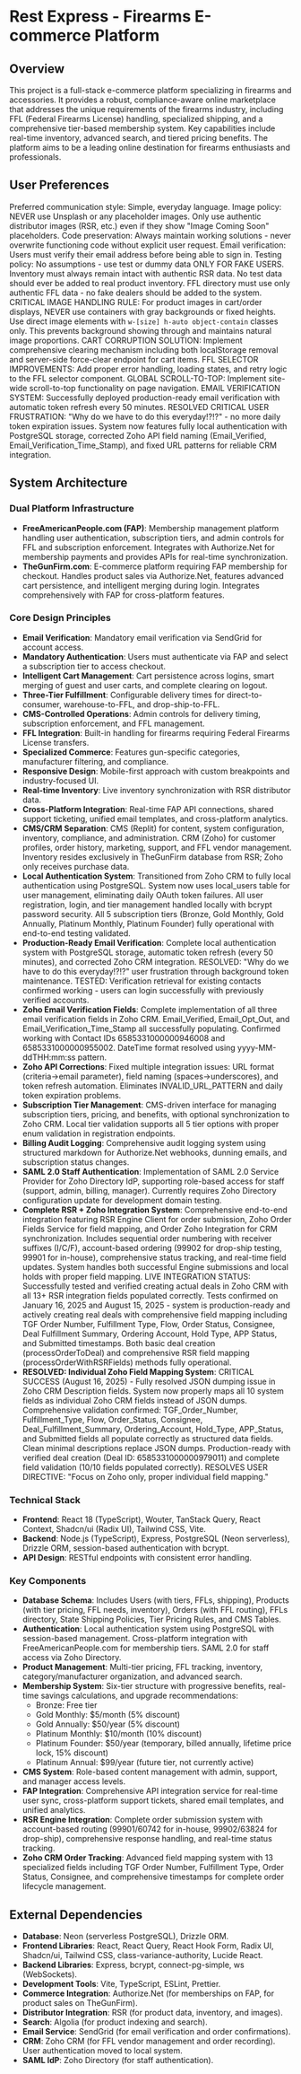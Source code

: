 # Rest Express - Firearms E-commerce Platform

## Overview
This project is a full-stack e-commerce platform specializing in firearms and accessories. It provides a robust, compliance-aware online marketplace that addresses the unique requirements of the firearms industry, including FFL (Federal Firearms License) handling, specialized shipping, and a comprehensive tier-based membership system. Key capabilities include real-time inventory, advanced search, and tiered pricing benefits. The platform aims to be a leading online destination for firearms enthusiasts and professionals.

## User Preferences
Preferred communication style: Simple, everyday language.
Image policy: NEVER use Unsplash or any placeholder images. Only use authentic distributor images (RSR, etc.) even if they show "Image Coming Soon" placeholders.
Code preservation: Always maintain working solutions - never overwrite functioning code without explicit user request.
Email verification: Users must verify their email address before being able to sign in.
Testing policy: No assumptions - use test or dummy data ONLY FOR FAKE USERS. Inventory must always remain intact with authentic RSR data. No test data should ever be added to real product inventory. FFL directory must use only authentic FFL data - no fake dealers should be added to the system.
CRITICAL IMAGE HANDLING RULE: For product images in cart/order displays, NEVER use containers with gray backgrounds or fixed heights. Use direct image elements with `w-[size] h-auto object-contain` classes only. This prevents background showing through and maintains natural image proportions.
CART CORRUPTION SOLUTION: Implement comprehensive clearing mechanism including both localStorage removal and server-side force-clear endpoint for cart items.
FFL SELECTOR IMPROVEMENTS: Add proper error handling, loading states, and retry logic to the FFL selector component.
GLOBAL SCROLL-TO-TOP: Implement site-wide scroll-to-top functionality on page navigation.
EMAIL VERIFICATION SYSTEM: Successfully deployed production-ready email verification with automatic token refresh every 50 minutes. RESOLVED CRITICAL USER FRUSTRATION: "Why do we have to do this everyday!?!?" - no more daily token expiration issues. System now features fully local authentication with PostgreSQL storage, corrected Zoho API field naming (Email_Verified, Email_Verification_Time_Stamp), and fixed URL patterns for reliable CRM integration.

## System Architecture

### Dual Platform Infrastructure
- **FreeAmericanPeople.com (FAP)**: Membership management platform handling user authentication, subscription tiers, and admin controls for FFL and subscription enforcement. Integrates with Authorize.Net for membership payments and provides APIs for real-time synchronization.
- **TheGunFirm.com**: E-commerce platform requiring FAP membership for checkout. Handles product sales via Authorize.Net, features advanced cart persistence, and intelligent merging during login. Integrates comprehensively with FAP for cross-platform features.

### Core Design Principles
- **Email Verification**: Mandatory email verification via SendGrid for account access.
- **Mandatory Authentication**: Users must authenticate via FAP and select a subscription tier to access checkout.
- **Intelligent Cart Management**: Cart persistence across logins, smart merging of guest and user carts, and complete clearing on logout.
- **Three-Tier Fulfillment**: Configurable delivery times for direct-to-consumer, warehouse-to-FFL, and drop-ship-to-FFL.
- **CMS-Controlled Operations**: Admin controls for delivery timing, subscription enforcement, and FFL management.
- **FFL Integration**: Built-in handling for firearms requiring Federal Firearms License transfers.
- **Specialized Commerce**: Features gun-specific categories, manufacturer filtering, and compliance.
- **Responsive Design**: Mobile-first approach with custom breakpoints and industry-focused UI.
- **Real-time Inventory**: Live inventory synchronization with RSR distributor data.
- **Cross-Platform Integration**: Real-time FAP API connections, shared support ticketing, unified email templates, and cross-platform analytics.
- **CMS/CRM Separation**: CMS (Replit) for content, system configuration, inventory, compliance, and administration. CRM (Zoho) for customer profiles, order history, marketing, support, and FFL vendor management. Inventory resides exclusively in TheGunFirm database from RSR; Zoho only receives purchase data.
- **Local Authentication System**: Transitioned from Zoho CRM to fully local authentication using PostgreSQL. System now uses local_users table for user management, eliminating daily OAuth token failures. All user registration, login, and tier management handled locally with bcrypt password security. All 5 subscription tiers (Bronze, Gold Monthly, Gold Annually, Platinum Monthly, Platinum Founder) fully operational with end-to-end testing validated.
- **Production-Ready Email Verification**: Complete local authentication system with PostgreSQL storage, automatic token refresh (every 50 minutes), and corrected Zoho CRM integration. RESOLVED: "Why do we have to do this everyday!?!?" user frustration through background token maintenance. TESTED: Verification retrieval for existing contacts confirmed working - users can login successfully with previously verified accounts.
- **Zoho Email Verification Fields**: Complete implementation of all three email verification fields in Zoho CRM. Email_Verified, Email_Opt_Out, and Email_Verification_Time_Stamp all successfully populating. Confirmed working with Contact IDs 6585331000000946008 and 6585331000000955002. DateTime format resolved using yyyy-MM-ddTHH:mm:ss pattern.
- **Zoho API Corrections**: Fixed multiple integration issues: URL format (criteria→email parameter), field naming (spaces→underscores), and token refresh automation. Eliminates INVALID_URL_PATTERN and daily token expiration problems.
- **Subscription Tier Management**: CMS-driven interface for managing subscription tiers, pricing, and benefits, with optional synchronization to Zoho CRM. Local tier validation supports all 5 tier options with proper enum validation in registration endpoints.
- **Billing Audit Logging**: Comprehensive audit logging system using structured markdown for Authorize.Net webhooks, dunning emails, and subscription status changes.
- **SAML 2.0 Staff Authentication**: Implementation of SAML 2.0 Service Provider for Zoho Directory IdP, supporting role-based access for staff (support, admin, billing, manager). Currently requires Zoho Directory configuration update for development domain testing.
- **Complete RSR + Zoho Integration System**: Comprehensive end-to-end integration featuring RSR Engine Client for order submission, Zoho Order Fields Service for field mapping, and Order Zoho Integration for CRM synchronization. Includes sequential order numbering with receiver suffixes (I/C/F), account-based ordering (99902 for drop-ship testing, 99901 for in-house), comprehensive status tracking, and real-time field updates. System handles both successful Engine submissions and local holds with proper field mapping. LIVE INTEGRATION STATUS: Successfully tested and verified creating actual deals in Zoho CRM with all 13+ RSR integration fields populated correctly. Tests confirmed on January 16, 2025 and August 15, 2025 - system is production-ready and actively creating real deals with comprehensive field mapping including TGF Order Number, Fulfillment Type, Flow, Order Status, Consignee, Deal Fulfillment Summary, Ordering Account, Hold Type, APP Status, and Submitted timestamps. Both basic deal creation (processOrderToDeal) and comprehensive RSR field mapping (processOrderWithRSRFields) methods fully operational.
- **RESOLVED: Individual Zoho Field Mapping System**: CRITICAL SUCCESS (August 16, 2025) - Fully resolved JSON dumping issue in Zoho CRM Description fields. System now properly maps all 10 system fields as individual Zoho CRM fields instead of JSON dumps. Comprehensive validation confirmed: TGF_Order_Number, Fulfillment_Type, Flow, Order_Status, Consignee, Deal_Fulfillment_Summary, Ordering_Account, Hold_Type, APP_Status, and Submitted fields all populate correctly as structured data fields. Clean minimal descriptions replace JSON dumps. Production-ready with verified deal creation (Deal ID: 6585331000000979011) and complete field validation (10/10 fields populated correctly). RESOLVES USER DIRECTIVE: "Focus on Zoho only, proper individual field mapping."

### Technical Stack
- **Frontend**: React 18 (TypeScript), Wouter, TanStack Query, React Context, Shadcn/ui (Radix UI), Tailwind CSS, Vite.
- **Backend**: Node.js (TypeScript), Express, PostgreSQL (Neon serverless), Drizzle ORM, session-based authentication with bcrypt.
- **API Design**: RESTful endpoints with consistent error handling.

### Key Components
- **Database Schema**: Includes Users (with tiers, FFLs, shipping), Products (with tier pricing, FFL needs, inventory), Orders (with FFL routing), FFLs directory, State Shipping Policies, Tier Pricing Rules, and CMS Tables.
- **Authentication**: Local authentication system using PostgreSQL with session-based management. Cross-platform integration with FreeAmericanPeople.com for membership tiers. SAML 2.0 for staff access via Zoho Directory.
- **Product Management**: Multi-tier pricing, FFL tracking, inventory, category/manufacturer organization, and advanced search.
- **Membership System**: Six-tier structure with progressive benefits, real-time savings calculations, and upgrade recommendations:
  - Bronze: Free tier
  - Gold Monthly: $5/month (5% discount)
  - Gold Annually: $50/year (5% discount)
  - Platinum Monthly: $10/month (10% discount)
  - Platinum Founder: $50/year (temporary, billed annually, lifetime price lock, 15% discount)
  - Platinum Annual: $99/year (future tier, not currently active)
- **CMS System**: Role-based content management with admin, support, and manager access levels.
- **FAP Integration**: Comprehensive API integration service for real-time user sync, cross-platform support tickets, shared email templates, and unified analytics.
- **RSR Engine Integration**: Complete order submission system with account-based routing (99901/60742 for in-house, 99902/63824 for drop-ship), comprehensive response handling, and real-time status tracking.
- **Zoho CRM Order Tracking**: Advanced field mapping system with 13 specialized fields including TGF Order Number, Fulfillment Type, Order Status, Consignee, and comprehensive timestamps for complete order lifecycle management.

## External Dependencies
- **Database**: Neon (serverless PostgreSQL), Drizzle ORM.
- **Frontend Libraries**: React, React Query, React Hook Form, Radix UI, Shadcn/ui, Tailwind CSS, class-variance-authority, Lucide React.
- **Backend Libraries**: Express, bcrypt, connect-pg-simple, ws (WebSockets).
- **Development Tools**: Vite, TypeScript, ESLint, Prettier.
- **Commerce Integration**: Authorize.Net (for memberships on FAP, for product sales on TheGunFirm).
- **Distributor Integration**: RSR (for product data, inventory, and images).
- **Search**: Algolia (for product indexing and search).
- **Email Service**: SendGrid (for email verification and order confirmations).
- **CRM**: Zoho CRM (for FFL vendor management and order recording). User authentication moved to local system.
- **SAML IdP**: Zoho Directory (for staff authentication).